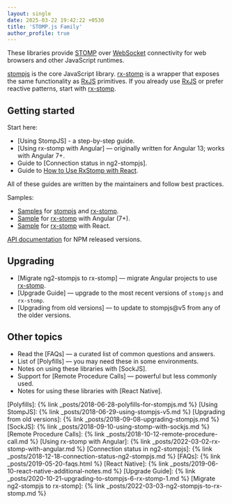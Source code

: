 ```yaml
---
layout: single
date: 2025-03-22 19:42:22 +0530
title: 'STOMP.js Family'
author_profile: true
---
```


These libraries provide [STOMP] over [WebSocket] connectivity for web browsers and other JavaScript runtimes.

[stompjs] is the core JavaScript library.
[rx-stomp] is a wrapper that exposes the same functionality as [RxJS] primitives.
If you already use [RxJS] or prefer reactive patterns, start with [rx-stomp].

## Getting started

Start here:

- [Using StompJS] - a step-by-step guide.
- [Using rx-stomp with Angular] — originally written for Angular 13; works with Angular 7+.
- Guide to [Connection status in ng2-stompjs].
- Guide to [How to Use RxStomp with React](https://www.freecodecamp.org/news/build-chat-app-with-stomp-and-react/).

All of these guides are written by the maintainers and follow best practices.

Samples:

- [Samples](https://github.com/stomp-js/samples/) for [stompjs] and [rx-stomp].
- [Sample](https://github.com/stomp-js/rx-stomp-angular) for [rx-stomp] with Angular (7+).
- [Sample](https://gitlab.com/harsh183/rxstomp-react-tutorial) for [rx-stomp] with React.

[API documentation](/api-docs/latest/) for NPM released versions.

## Upgrading

- [Migrate ng2-stompjs to rx-stomp] — migrate Angular projects to use [rx-stomp].
- [Upgrade Guide] — upgrade to the most recent versions of `stompjs` and `rx-stomp`.
- [Upgrading from old versions] — to update to stompjs@v5 from any of the older versions.

## Other topics

- Read the [FAQs] — a curated list of common questions and answers.
- List of [Polyfills] — you may need these in some environments.
- Notes on using these libraries with [SockJS].
- Support for [Remote Procedure Calls] — powerful but less commonly used.
- Notes for using these libraries with [React Native].

[stomp]: https://stomp.github.io/index.html
[websocket]: https://developer.mozilla.org/en-US/docs/Web/API/WebSocket
[rxjs]: https://github.com/ReactiveX/RxJS
[stompjs]: https://github.com/stomp-js/stompjs
[rx-stomp]: https://github.com/stomp-js/rx-stomp
[ng2-stompjs]: https://github.com/stomp-js/ng2-stompjs

[Polyfills]: {% link _posts/2018-06-28-polyfills-for-stompjs.md %}
[Using StompJS]: {% link _posts/2018-06-29-using-stompjs-v5.md %}
[Upgrading from old versions]: {% link _posts/2018-09-08-upgrading-stompjs.md %}
[SockJS]: {% link _posts/2018-09-10-using-stomp-with-sockjs.md %}
[Remote Procedure Calls]: {% link _posts/2018-10-12-remote-procedure-call.md %}
[Using rx-stomp with Angular]: {% link _posts/2022-03-02-rx-stomp-with-angular.md %}
[Connection status in ng2-stompjs]: {% link _posts/2018-12-18-connection-status-ng2-stompjs.md %}
[FAQs]: {% link _posts/2019-05-20-faqs.html %}
[React Native]: {% link _posts/2019-06-10-react-native-additional-notes.md %}
[Upgrade Guide]: {% link _posts/2020-10-21-upgrading-to-stompjs-6-rx-stomp-1.md %}
[Migrate ng2-stompjs to rx-stomp]: {% link _posts/2022-03-03-ng2-stompjs-to-rx-stomp.md %}
